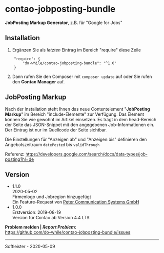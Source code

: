 # contao-jobposting-bundle
**JobPosting Markup Generator**, z.B. für "Google for Jobs"

## Installation
1. Ergänzen Sie als _letzten_ Eintrag im Bereich "require" diese Zeile
```
    "require": {
        "do-while/contao-jobposting-bundle": "^1.0"
    }
```
2. Dann rufen Sie den Composer mit `composer update` auf oder Sie rufen den **Contao Manager** auf.


## JobPosting Markup
Nach der Installation steht Ihnen das neue Contentelement "**JobPosting Markup**" im Bereich "include-Elemente" zur Verfügung. 
Das Element können Sie wie gewohnt im Artikel einsetzen. Es trägt in dem head-Bereich der Seite das JSON-Snippet mit den angegebenen Job-Informationen ein. Der Eintrag ist nur im Quellcode der Seite sichtbar.

Die Einstellungen für "Anzeigen ab" und "Anzeigen bis" definieren den Angebotszeitraum ``datePosted`` bis ``validThrough``

Referenz: https://developers.google.com/search/docs/data-types/job-posting?hl=de


## Version
* 1.1.0<br>2020-05-02<br>Firmenlogo und Jobregion hinzugefügt<br>Ein Feature-Request von [Peter Communication Systems GmbH](http://www.peter-cs.de)
* 1.0.0<br>Erstversion: 2019-08-19<br>Version für Contao ab Version 4.4 LTS


**Problem melden | *Report Problem*:**<br>
https://github.com/do-while/contao-jobposting-bundle/issues

___
Softleister - 2020-05-09
